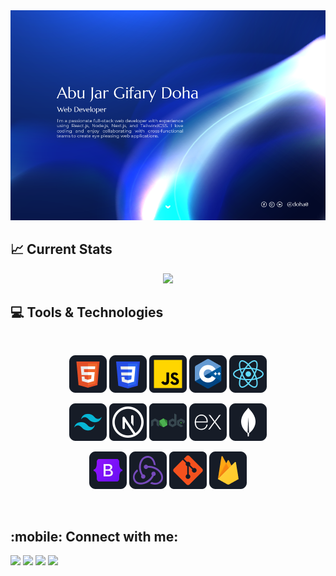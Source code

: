 <a href="https://www.linkedin.com/in/gifarydoha/">
<img src="/Images/banner.webp" />
</a>

## :chart_with_upwards_trend: Current Stats

<p align="center">
      <img
        width="60%"
        src="https://github-readme-streak-stats.herokuapp.com?user=doha0&theme=react&hide_border=true&background=0D1117&stroke=0D1117&fire=1742FF&sideLabels=11FFFF&currStreakNum=ffffff&ring=1742FF&currStreakLabel=1742FF&sideNums=11FFFF"
      />
</p>

## :computer: Tools & Technologies

<br>
<p align="center">
<img src="/Images/Icons/HTML.png"/>
<img src="/Images/Icons/css.png"/>
<img src="/Images/Icons/JavaScript.png"/>
<img src="/Images/Icons/cpp.png"/>
<img src="/Images/Icons/react.png"/>
</p>
<p align="center">
<img src="/Images/Icons/tailwind.png"/>
<img src="/Images/Icons/nextjs.png"/>
<img src="/Images/Icons/node.png"/>
<img src="/Images/Icons/express.png"/>
<img src="/Images/Icons/mongo.png"/>
</p>
<p align="center">
<img src="/Images/Icons/Bootsrap.png"/>
<img src="/Images/Icons/redux.png"/>
<img src="/Images/Icons/git.png"/>
<img src="/Images/Icons/firebase.png"/>
</p><br/>

## :mobile: Connect with me:

<p align="center">

<a href = "https://www.facebook.com/gifarydoha/"><img src="https://img.icons8.com/fluency/48/000000/facebook.png"/></a>
<a href = "https://www.linkedin.com/in/gifarydoha/"><img src="https://img.icons8.com/fluent/48/000000/linkedin.png"/></a>
<a href = "https://www.instagram.com/gifarydoha/"><img src="https://img.icons8.com/fluent/48/000000/instagram-new.png"/></a>
<a href = "mailto:abu.jardoha@gmail.com"><img src="https://img.icons8.com/fluency/48/000000/gmail-new.png"/></a>

</p>
